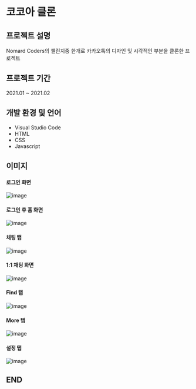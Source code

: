 # 코코아 클론
## 프로젝트 설명
Nomard Coders의 챌린지중 한개로 카카오톡의 디자인 및 시각적인 부분을 클론한 프로젝트

## 프로젝트 기간
2021.01 ~ 2021.02

## 개발 환경 및 언어
- Visual Studio Code
- HTML
- CSS
- Javascript

## 이미지
#### 로그인 화면
![image](https://github.com/jongwon-kr/kokoaClone/assets/76871947/9a9a84e1-4fff-4726-951a-8a9faa6235bb)
#### 로그인 후 홈 화면
![image](https://github.com/jongwon-kr/kokoaClone/assets/76871947/f6dc96d9-2fa0-4a66-a6a9-e6db564a6178)
#### 채팅 탭
![image](https://github.com/jongwon-kr/kokoaClone/assets/76871947/386361c0-512c-45c6-824c-c9d97caf8f07)
#### 1:1 채팅 화면
![image](https://github.com/jongwon-kr/kokoaClone/assets/76871947/c6763e5d-f607-4d89-b209-cd18f0ea3ca0)
#### Find 탭
![image](https://github.com/jongwon-kr/kokoaClone/assets/76871947/b8e39843-a3ec-477d-a631-d74733931c79)
#### More 탭
![image](https://github.com/jongwon-kr/kokoaClone/assets/76871947/dda80d38-b2af-4813-8720-3a408c6b2d27)
#### 설정 탭
![image](https://github.com/jongwon-kr/kokoaClone/assets/76871947/1fb5c113-e63b-4418-ba28-9c153e9e18bc)
## END
